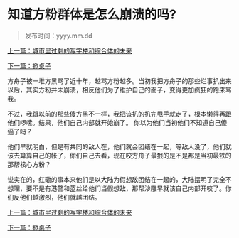 # 知道方粉群体是怎么崩溃的吗?

>发布时间：yyyy.mm.dd

[上一篇：城市里过剩的写字楼和综合体的未来](/social/article55)

[下一篇：掀桌子](/social/article57)

方舟子被一堆方黑骂了近十年，越骂方粉越多。当初我把方舟子的那些烂事扒出来以后，其实方粉并未崩溃，相反他们为了维护自己的面子，变得更加疯狂的跑来骂我。

不过，我跟以前的那些傻方黑不一样，我把该扒的扒完甩手就走了，根本懒得再跟他们啰嗦。结果，他们自己内部就开始崩了。 你以为他们当初他们不知道自己傻逼了吗？

他们早就明白，但是有共同的敌人在，他们就会团结在一起，等敌人没了，他们就该去算算自己的帐了，你们自己去看，现在咬方舟子最狠的是不是都是当初最铁的那帮核心方粉？ 

说实在的，红磡的事本来他们是以大陆为假想敌团结在一起的，大陆摆明了完全不想理，要不是有港警和蓝丝给他们当假想敌，那帮沙雕早就该自己内部开咬了。你们反他们越激烈，他们就越团结。

[上一篇：城市里过剩的写字楼和综合体的未来](/social/article55)

[下一篇：掀桌子](/social/article57)

